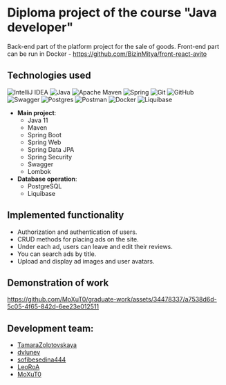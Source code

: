 # Diploma project of the course "Java developer"

Back-end part of the platform project for the sale of goods. Front-end part can be run in Docker - https://github.com/BizinMitya/front-react-avito

## Technologies used

![IntelliJ IDEA](https://img.shields.io/badge/IntelliJIDEA-000000.svg?style=for-the-badge&logo=intellij-idea&logoColor=white) ![Java](https://img.shields.io/badge/java-%23ED8B00.svg?style=for-the-badge&logo=openjdk&logoColor=white) ![Apache Maven](https://img.shields.io/badge/Apache%20Maven-C71A36?style=for-the-badge&logo=Apache%20Maven&logoColor=white) ![Spring](https://img.shields.io/badge/spring-%236DB33F.svg?style=for-the-badge&logo=spring&logoColor=white) ![Git](https://img.shields.io/badge/git-%23F05033.svg?style=for-the-badge&logo=git&logoColor=white) ![GitHub](https://img.shields.io/badge/github-%23121011.svg?style=for-the-badge&logo=github&logoColor=white) ![Swagger](https://img.shields.io/badge/-Swagger-%23Clojure?style=for-the-badge&logo=swagger&logoColor=white) ![Postgres](https://img.shields.io/badge/postgres-%23316192.svg?style=for-the-badge&logo=postgresql&logoColor=white)  ![Postman](https://img.shields.io/badge/postman-%23ED8B00.svg?style=for-the-badge&logo=postman&logoColor=white) ![Docker](https://img.shields.io/badge/docker-%230db7ed.svg?style=for-the-badge&logo=docker&logoColor=white) ![Liquibase](https://img.shields.io/badge/Liquibase-%23F05033.svg?style=for-the-badge&logo=Liquibase&logoColor=white) 

* **Main project**:
    - Java 11
    - Maven
    - Spring Boot
    - Spring Web
    - Spring Data JPA
    - Spring Security
    - Swagger
    - Lombok
* **Database operation**:
    - PostgreSQL
    - Liquibase

## Implemented functionality

* Authorization and authentication of users.
* CRUD methods for placing ads on the site.
* Under each ad, users can leave and edit their reviews.
* You can search ads by title.
* Upload and display ad images and user avatars.

## Demonstration of work

https://github.com/MoXuT0/graduate-work/assets/34478337/a7538d6d-5c05-4f65-842d-6ee23e012511

## Development team: <br>
- [TamaraZolotovskaya](https://github.com/TamaraZolotovskaya)<br>
- [dvlunev](https://github.com/dvlunev)<br>
- [sofibesedina444](https://github.com/sofibesedina444)<br>
- [LeoRoA](https://github.com/LeoRoA)<br>
- [MoXuT0](https://github.com/MoXuT0)<br>
